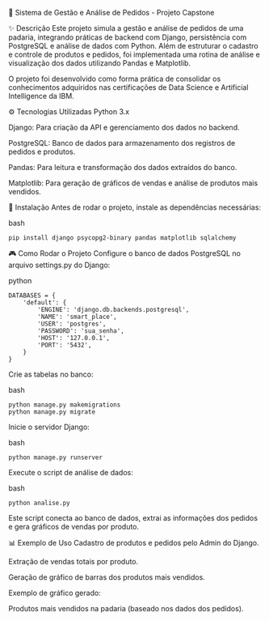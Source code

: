 🥖 Sistema de Gestão e Análise de Pedidos - Projeto Capstone


✨ Descrição
Este projeto simula a gestão e análise de pedidos de uma padaria, integrando práticas de backend com Django, persistência com PostgreSQL e análise de dados com Python.
Além de estruturar o cadastro e controle de produtos e pedidos, foi implementada uma rotina de análise e visualização dos dados utilizando Pandas e Matplotlib.

O projeto foi desenvolvido como forma prática de consolidar os conhecimentos adquiridos nas certificações de Data Science e Artificial Intelligence da IBM.

⚙️ Tecnologias Utilizadas
Python 3.x

Django: Para criação da API e gerenciamento dos dados no backend.

PostgreSQL: Banco de dados para armazenamento dos registros de pedidos e produtos.

Pandas: Para leitura e transformação dos dados extraídos do banco.

Matplotlib: Para geração de gráficos de vendas e análise de produtos mais vendidos.

🔧 Instalação
Antes de rodar o projeto, instale as dependências necessárias:

bash
```
pip install django psycopg2-binary pandas matplotlib sqlalchemy
```

🎮 Como Rodar o Projeto
Configure o banco de dados PostgreSQL no arquivo settings.py do Django:

python
```
DATABASES = {
    'default': {
        'ENGINE': 'django.db.backends.postgresql',
        'NAME': 'smart_place',
        'USER': 'postgres',
        'PASSWORD': 'sua_senha',
        'HOST': '127.0.0.1',
        'PORT': '5432',
    }
}
```
Crie as tabelas no banco:

bash
```
python manage.py makemigrations
python manage.py migrate
```
Inicie o servidor Django:

bash
```
python manage.py runserver
```
Execute o script de análise de dados:

bash
```
python analise.py
```

Este script conecta ao banco de dados, extrai as informações dos pedidos e gera gráficos de vendas por produto.

📊 Exemplo de Uso
Cadastro de produtos e pedidos pelo Admin do Django.

Extração de vendas totais por produto.

Geração de gráfico de barras dos produtos mais vendidos.

Exemplo de gráfico gerado:

Produtos mais vendidos na padaria (baseado nos dados dos pedidos).

